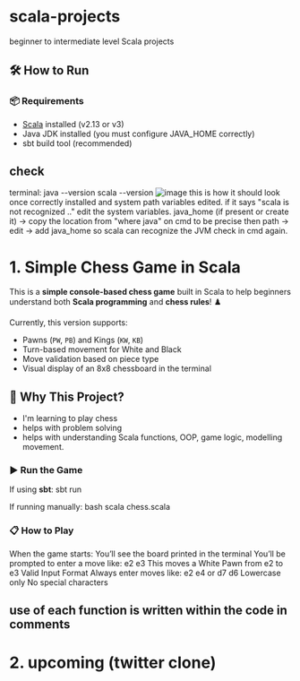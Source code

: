 # scala-projects
beginner to intermediate level Scala projects

## 🛠️ How to Run

### 📦 Requirements
- [Scala](https://www.scala-lang.org/download/) installed (v2.13 or v3)
- Java JDK installed (you must configure JAVA_HOME correctly)
- sbt build tool (recommended)

## check 
terminal: java --version
scala --version
![image](https://github.com/user-attachments/assets/1b89208e-f3e9-4ae6-b2cd-da70846448ef)
this is how it should look once correctly installed and system path variables edited.
if it says "scala is not recognized .." edit the system variables. 
java_home (if present or create it) -> copy the location from "where java" on cmd to be precise 
then path -> edit -> add java_home so scala can recognize the JVM
check in cmd again.


# 1. Simple Chess Game in Scala

This is a **simple console-based chess game** built in Scala to help beginners understand both **Scala programming** and **chess rules**! ♟️

Currently, this version supports:
- Pawns (`PW`, `PB`) and Kings (`KW`, `KB`)
- Turn-based movement for White and Black
- Move validation based on piece type
- Visual display of an 8x8 chessboard in the terminal

## 🎯 Why This Project?

- I'm learning to play chess
- helps with problem solving
- helps with understanding Scala functions, OOP, game logic, modelling movement.

### ▶️ Run the Game

If using **sbt**:
sbt run

If running manually:
bash
scala chess.scala

### 📋 How to Play

When the game starts:
You’ll see the board printed in the terminal
You’ll be prompted to enter a move like:
e2 e3
This moves a White Pawn from e2 to e3
Valid Input Format
Always enter moves like: e2 e4 or d7 d6
Lowercase only
No special characters


## use of each function is written within the code in comments

# 2. upcoming (twitter clone)
